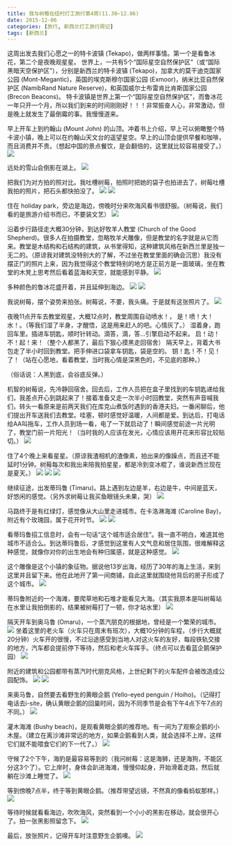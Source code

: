 ```yaml
---
title: 我与树莓在纽村打工旅行第4周(11.30~12.06)
date: 2015-12-06
categories: [旅行, 新西兰打工旅行周记]
tags: [新西兰]    
---
```






这周出发去我们心愿之一的特卡波镇 (Tekapo)，做两样事情。第一个是看鲁冰花，第二个是夜晚观星星。
世界上，一共有5个“国际星空自然保护区”（或“国际黑暗天空保护区”），分别是新西兰的特卡波镇 (Tekapo)，加拿大的莫干迪克国家公园 (Mont-Megantic)，英国的埃克斯穆尔国家公园 (Exmoor)，纳米比亚自然保护区 (NamibRand Nature Reserve)，和英国威尔士布雷肯比肯斯国家公园 (Brecon Beacons)。
特卡波镇是世界上第一个“国际星空自然保护区”，而鲁冰花一年只开一个月，所以我们到来的时间刚刚好！！！非常振奋人心，非常激动，但是晚上就发生了最倒霉的事。我慢慢道来。

早上开车上到约翰山 (Mount John) 的山顶。冲着书上介绍，早上可以俯瞰整个特卡波小镇，晚上可以在约翰山天文台的遥望星空。早上的山顶会提供早餐和咖啡，而且消费并不贵。（想起中国的景点餐饮，是会翻倍的，这里就比较容易接受了。）
![](/event/2015_12_06_p1.jpg)

远处的雪山会倒影在湖上。
![](/event/2015_12_06_p2.jpg)

把我们为对方拍的照对比。我吐槽树莓，拍照时把她的袋子也拍进去了，树莓吐槽我拍的照片，把石头都快拍没了。
![](/event/2015_12_06_p3.jpg)
![](/event/2015_12_06_p4.jpg)

住在 holiday park，旁边是海边，傍晚时分来吹海风看书很舒服。（树莓说，我们看的是旅游介绍书而已，不要装文艺）
![](/event/2015_12_06_p5.jpg)

沿着步行路径走大概30分钟，到达好牧羊人教堂 (Church of the Good Shepherd)。很多人在拍摄教堂，忽略牧羊犬雕像，但是教堂的名字就是从它而来。教堂是木结构和石结构的建筑，从书里得知，这种建筑风格在新西兰里是独一无二的。（原谅我对建筑没特别大的了解，不过坐在教堂里面的确会沉思）我没有摆正门的照片上来，因为我觉得这个教堂特别的地方是正前方是一面玻璃，坐在教堂的木凳上思考然后看着蓝海和天空，就能感到平静。
![](/event/2015_12_06_p9.jpg)

多种颜色的鲁冰花盛开着，并且延伸到海边。
![](/event/2015_12_06_p6.jpg)
![](/event/2015_12_06_p7.jpg)

我说树莓，摆个姿势来拍张。树莓说，不要，我头痛。于是就有这张照片了。
![](/event/2015_12_06_p8.jpg)

夜晚11点开车去教堂观星，大概12点时，教堂周围自动喷水！， 是！喷！大！水！。（等我们湿了半身，才醒悟，这是用来赶人的吧。心情灰了。）
湿着身，跑回车里。插进车钥匙，顺时针转动。滴答，滴，答...引擎启动不起来。 启！动！不！起！来！（整个人都黑了，最后下狠心摸黑走回宿舍）
隔天早上，背着大书包走了半小时回到教堂。把手伸进口袋拿车钥匙，袋是空的。 钥！匙！不！见！了！（站在心愿地，看着教堂，当时我心情是深黑色的，不见底的那种。）

（俗话说：人黑到底，会谷底反弹。）

机智的树莓说，先冷静回宿舍。回去后，工作人员把在盒子里找到的车钥匙递给我们，我差点开心到跳起来了！接着准备又走一次半小时回教堂，突然有声音喊我们，转头一看原来是前两天我们在库克山煮饭时遇到的香港夫妇。一番闲聊后，他们提出开车送我们去教堂。哇塞，顿时感觉好温暖，人间都是爱。到达后，打电话给AA叫拖车，工作人员到场一看，电了一下就启动了！瞬间感觉前途一片光明了，教堂门前一片阳光！（当时我的人应该在发光，心情应该用开花来形容比较贴切。）
![](/event/2015_12_06_p10.jpg)

住了4个晚上来看星星。（原谅我渣相机的渣像素，拍出来的像躁点，而且还不能延时1分钟。树莓每次和我出来陪我拍星星，都是冷到变冰棍了，谁说新西兰现在是夏天。）
![](/event/2015_12_06_p13.jpg)
![](/event/2015_12_06_p11.jpg)
![](/event/2015_12_06_p12.jpg)

继续征途，出发蒂玛鲁 (Timaru)。路上遇到左边是羊，右边是牛，中间是蓝天，好悠闲的感觉。（另外求树莓让我买鱼眼镜头未果，哭）
![](/event/2015_12_06_p14.jpg)

马路终于是有红绿灯，感觉像从大山里走进城市。在卡洛淋海滩 (Caroline Bay)，附近有个玫瑰园，属于花开时节。
![](/event/2015_12_06_p15.jpg)
![](/event/2015_12_06_p16.jpg)

看蒂玛鲁招工信息时，会有一句话“这个城市适合居住”。我一直不明白，难道其他城市不适合么。到达蒂玛鲁后，才感觉到这里有人文气息和居住氛围，很难解释这种感觉，就像你对你的出生地会有种归属感，就是这种感觉。
![](/event/2015_12_06_p17.jpg)

这个雕像是这个小镇的象征物。据说他13岁出海，经历了30年的海上生活，来到这里并且留下来。他在此地开了第一间商铺，自此这里就围绕他背后的房子形成了这个城市。
![](/event/2015_12_06_p18.jpg)

蒂玛鲁附近的一个海滩，要爬草地和石堆才能看见大海。（其实我原本是叫树莓站在水里让我拍倒影的，结果被树莓打了一顿，你才站水里）
![](/event/2015_12_06_p19.jpg)

隔天开车到奥马鲁 (Omaru)，一个蒸汽朋克的根据地，曾经是一个繁荣的城市。
![](/event/2015_12_06_p20.jpg)
坐着这里的老火车（火车只在周末有班次），大概10分钟的车程，（步行大概就20分钟）火车开的很慢，不过沿途感受到当地人对这火车的友好，每段铁轨交接的地方，汽车都会提前停下等待，然后和老火车挥手。（终点可以去看蓝企鹅保护园）
![](/event/2015_12_06_p21.jpg)

附近的建筑和公园都带有蒸汽时代朋克风格，上世纪剩下的火车配件会被改造成公园配饰。
![](/event/2015_12_06_p22.jpg)
![](/event/2015_12_06_p23.jpg)

来奥马鲁，自然要去看野生的黄眼企鹅 (Yello-eyed penguin / Hoiho)。（记得打电话去i-site，确认黄眼企鹅的回巢时间，因为不同季节是会有下午4点下午7点的不同。）
![](/event/2015_12_06_p24.jpg)

灌木海滩 (Bushy beach)，是观看黄眼企鹅的推荐地。有一间为了观察企鹅的小木屋。（建立在离沙滩非常远的地方，如果企鹅看到人类，就会选择不上岸，这样它们就不能喂食它们的下一代了。）
![](/event/2015_12_06_p25.jpg)

守候了2个下午，海豹是最容易等到的（我问树莓：这是海狮，还是海狗，不能区分这3个了）。它上岸时，身体会趴进海滩，慢慢仰起身，开始滑着走路，然后就躺在沙滩上睡觉了。
![](/event/2015_12_06_p26.jpg)

等到傍晚7点半，终于等到黄眼企鹅。（推荐带望远镜，不然真的像看蚂蚁那样。）
![](/event/2015_12_06_p27.jpg)

等待时候就看看海边，吹吹海风，突然看到一个小小的黑影在移动，就会很开心了。拍一张黑影照留念下。
![](/event/2015_12_06_p28.jpg)

最后，放张照片，记得开车时注意野生企鹅噢。
![](/event/2015_12_06_p29.jpg)